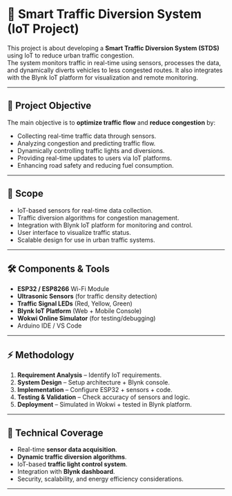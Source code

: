 # 🚦 Smart Traffic Diversion System (IoT Project)

This project is about developing a **Smart Traffic Diversion System (STDS)** using IoT to reduce urban traffic congestion.  
The system monitors traffic in real-time using sensors, processes the data, and dynamically diverts vehicles to less congested routes. It also integrates with the Blynk IoT platform for visualization and remote monitoring.

---

## 📌 Project Objective
The main objective is to **optimize traffic flow** and **reduce congestion** by:
- Collecting real-time traffic data through sensors.
- Analyzing congestion and predicting traffic flow.
- Dynamically controlling traffic lights and diversions.
- Providing real-time updates to users via IoT platforms.
- Enhancing road safety and reducing fuel consumption.

---

## 📍 Scope
- IoT-based sensors for real-time data collection.
- Traffic diversion algorithms for congestion management.
- Integration with Blynk IoT platform for monitoring and control.
- User interface to visualize traffic status.
- Scalable design for use in urban traffic systems.

---

## 🛠️ Components & Tools
- **ESP32 / ESP8266** Wi-Fi Module  
- **Ultrasonic Sensors** (for traffic density detection)  
- **Traffic Signal LEDs** (Red, Yellow, Green)  
- **Blynk IoT Platform** (Web + Mobile Console)  
- **Wokwi Online Simulator** (for testing/debugging)  
- Arduino IDE / VS Code  

---

## ⚡ Methodology
1. **Requirement Analysis** – Identify IoT requirements.  
2. **System Design** – Setup architecture + Blynk console.  
3. **Implementation** – Configure ESP32 + sensors + code.  
4. **Testing & Validation** – Check accuracy of sensors and logic.  
5. **Deployment** – Simulated in Wokwi + tested in Blynk platform.  

---

## 🔧 Technical Coverage
- Real-time **sensor data acquisition**.  
- **Dynamic traffic diversion algorithms**.  
- IoT-based **traffic light control system**.  
- Integration with **Blynk dashboard**.  
- Security, scalability, and energy efficiency considerations.  

---
